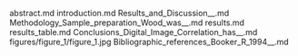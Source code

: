 abstract.md
introduction.md
Results_and_Discussion__.md
Methodology_Sample_preparation_Wood_was__.md
results.md
results_table.md
Conclusions_Digital_Image_Correlation_has__.md
figures/figure_1/figure_1.jpg
Bibliographic_references_Booker_R_1994__.md
